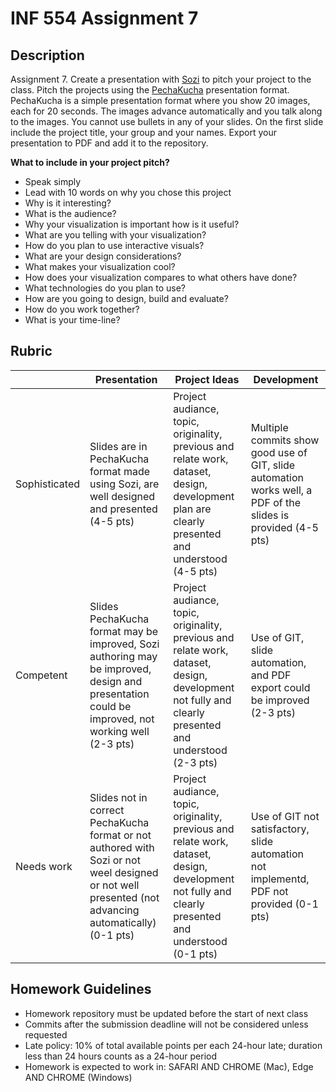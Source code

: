# INF 554 Assignment 7

## Description 
Assignment 7. Create a presentation with [Sozi](http://sozi.baierouge.fr) to pitch your project to the class. Pitch the projects using the [PechaKucha](http://www.pechakucha.org) presentation format. PechaKucha is a simple presentation format where you show 20 images, each for 20 seconds. The images advance automatically and you talk along to the images. You cannot use bullets in any of your slides. On the first slide include the project title, your group and your names. Export your presentation to PDF and add it to the repository.

__What to include in your project pitch?__

- Speak simply
- Lead with 10 words on why you chose this project
- Why is it interesting?
- What is the audience?
- Why your visualization is important how is it useful?
- What are you telling with your visualization?
- How do you plan to use interactive visuals?
- What are your design considerations?
- What makes your visualization cool?
- How does your visualization compares to what others have done?
- What technologies do you plan to use?
- How are you going to design, build and evaluate?
- How do you work together?
- What is your time-line?

## Rubric

| 	            | Presentation | Project Ideas | Development |
| ------------- | ------------ | ------------- | ----------- |
| Sophisticated	| Slides are in PechaKucha format made using Sozi, are well designed and presented (4-5 pts)| Project audiance, topic, originality, previous and relate work, dataset, design, development plan are clearly presented and understood (4-5 pts) | Multiple commits show good use of GIT, slide automation works well, a PDF of the slides is provided (4-5 pts) |
| Competent	    | Slides PechaKucha format may be improved, Sozi authoring may be improved, design and presentation could be improved, not working well (2-3 pts) | Project audiance, topic, originality, previous and relate work, dataset, design, development not fully and clearly presented and understood (2-3 pts) | Use of GIT, slide automation, and PDF export could be improved (2-3 pts) |
| Needs work	  | Slides not in correct PechaKucha format or not authored with Sozi or not weel designed or not well presented (not advancing automatically) (0-1 pts) | Project audiance, topic, originality, previous and relate work, dataset, design, development not fully and clearly presented and understood (0-1 pts) | Use of GIT not satisfactory, slide automation not implementd, PDF not provided (0-1 pts) |

## Homework Guidelines
- Homework repository must be updated before the start of next class
- Commits after the submission deadline will not be considered unless requested
- Late policy: 10% of total available points per each 24-hour late; duration less than 24 hours counts as a 24-hour period
- Homework is expected to work in: SAFARI AND CHROME (Mac), Edge AND CHROME (Windows)


